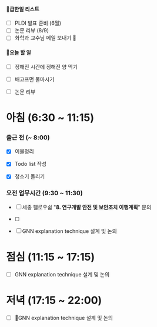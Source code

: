
#### 급한일 리스트 

- [ ] PLDI 발표 준비 (6월)
- [ ] 논문 리뷰 (8/9)
- [ ] 화학과 교수님 메일 보내기

#### 오늘 할 일

- [ ] 정해진 시간에 정해진 양 먹기
- [ ] 배고프면 물마시기
- [ ] 논문 리뷰


# 아침 (6:30 ~ 11:15)

### 출근 전 (~ 8:00) 
- [x] 이불정리 
- [x] Todo list 작성 
- [x] 청소기 돌리기


### 오전 업무시간 (9:30 ~ 11:30) 

- [ ] 세종 펠로우쉽 "**8. 연구개발 안전 및 보안조치 이행계획**" 문의
- [ ] 
- [ ] GNN explanation technique 설계 및 논의


# 점심 (11:15 ~ 17:15)

- [ ] GNN explanation technique 설계 및 논의


# 저녁 (17:15 ~ 22:00)

- [ ] GNN explanation technique 설계 및 논의



